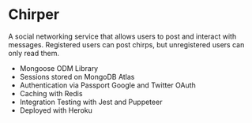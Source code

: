 # Chirper

A social networking service that allows users to post and interact with messages. Registered users can post chirps, but unregistered users can only read them.

- Mongoose ODM Library
- Sessions stored on MongoDB Atlas
- Authentication via Passport Google and Twitter OAuth
- Caching with Redis
- Integration Testing with Jest and Puppeteer
- Deployed with Heroku




        